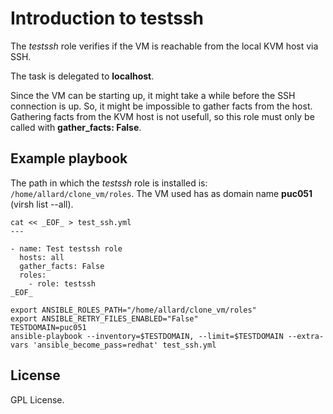 # Introduction to testssh

The *testssh* role verifies if the VM is reachable from the
local KVM host via SSH.

The task is delegated to **localhost**.

Since the VM can be starting up, it might take a while
before the SSH connection is up. So, it might be impossible
to gather facts from the host. Gathering facts from the KVM
host is not usefull, so this role must only be called with
**gather_facts: False**.

## Example playbook

The path in which the *testssh* role is installed is:
`/home/allard/clone_vm/roles`. The VM used has as domain name
**puc051** (virsh list --all).

```
cat << _EOF_ > test_ssh.yml
---

- name: Test testssh role
  hosts: all
  gather_facts: False
  roles:
    - role: testssh
_EOF_

export ANSIBLE_ROLES_PATH="/home/allard/clone_vm/roles"
export ANSIBLE_RETRY_FILES_ENABLED="False"
TESTDOMAIN=puc051
ansible-playbook --inventory=$TESTDOMAIN, --limit=$TESTDOMAIN --extra-vars 'ansible_become_pass=redhat' test_ssh.yml

```

## License
GPL License.
